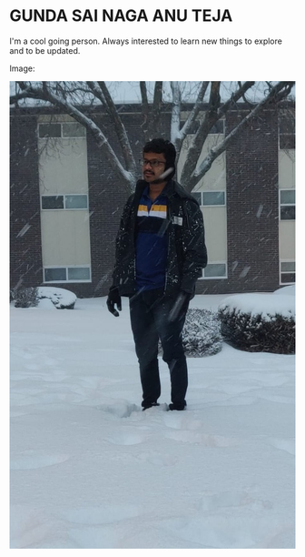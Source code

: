 # GUNDA SAI NAGA ANU TEJA

I'm a cool going person. Always interested to learn new things to explore and to be updated.

Image: 

![my image](myimage.gif)

<br>



 



















